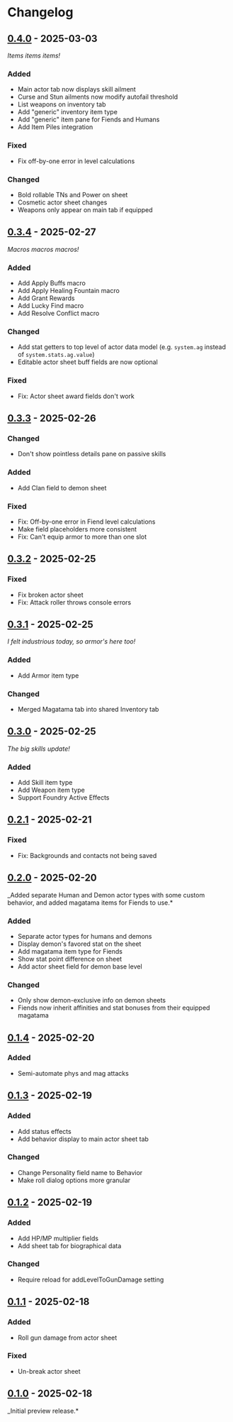 # Changelog

<!-- markdownlint-disable MD024 -->

## [0.4.0] - 2025-03-03

*Items items items!*

### Added

- Main actor tab now displays skill ailment
- Curse and Stun ailments now modify autofail threshold
- List weapons on inventory tab
- Add "generic" inventory item type
- Add "generic" item pane for Fiends and Humans
- Add Item Piles integration

### Fixed

- Fix off-by-one error in level calculations

### Changed

- Bold rollable TNs and Power on sheet
- Cosmetic actor sheet changes
- Weapons only appear on main tab if equipped

## [0.3.4] - 2025-02-27

*Macros macros macros!*

### Added

- Add Apply Buffs macro
- Add Apply Healing Fountain macro
- Add Grant Rewards
- Add Lucky Find macro
- Add Resolve Conflict macro

### Changed

- Add stat getters to top level of actor data model (e.g. `system.ag` instead of `system.stats.ag.value`)
- Editable actor sheet buff fields are now optional

### Fixed

- Fix: Actor sheet award fields don't work

## [0.3.3] - 2025-02-26

### Changed

- Don't show pointless details pane on passive skills

### Added

- Add Clan field to demon sheet

### Fixed

- Fix: Off-by-one error in Fiend level calculations
- Make field placeholders more consistent
- Fix: Can't equip armor to more than one slot

## [0.3.2] - 2025-02-25

### Fixed

- Fix broken actor sheet
- Fix: Attack roller throws console errors

## [0.3.1] - 2025-02-25

*I felt industrious today, so armor's here too!*

### Added

- Add Armor item type

### Changed

- Merged Magatama tab into shared Inventory tab

## [0.3.0] - 2025-02-25

*The big skills update!*

### Added

- Add Skill item type
- Add Weapon item type
- Support Foundry Active Effects

## [0.2.1] - 2025-02-21

### Fixed

- Fix: Backgrounds and contacts not being saved

## [0.2.0] - 2025-02-20

_Added separate Human and Demon actor types with some custom behavior, and added magatama items for Fiends to use.*

### Added

- Separate actor types for humans and demons
- Display demon's favored stat on the sheet
- Add magatama item type for Fiends
- Show stat point difference on sheet
- Add actor sheet field for demon base level

### Changed

- Only show demon-exclusive info on demon sheets
- Fiends now inherit affinities and stat bonuses from their equipped magatama

## [0.1.4] - 2025-02-20

### Added

- Semi-automate phys and mag attacks

## [0.1.3] - 2025-02-19

### Added

- Add status effects
- Add behavior display to main actor sheet tab

### Changed

- Change Personality field name to Behavior
- Make roll dialog options more granular

## [0.1.2] - 2025-02-19

### Added

- Add HP/MP multiplier fields
- Add sheet tab for biographical data

### Changed

- Require reload for addLevelToGunDamage setting

## [0.1.1] - 2025-02-18

### Added

- Roll gun damage from actor sheet

### Fixed

- Un-break actor sheet

## [0.1.0] - 2025-02-18

_Initial preview release.*

[0.4.0]: https://github.com/NekohimeMusou/smt-tc/releases/tag/v0.4.0
[0.3.4]: https://github.com/NekohimeMusou/smt-tc/releases/tag/v0.3.4
[0.3.3]: https://github.com/NekohimeMusou/smt-tc/releases/tag/v0.3.3
[0.3.2]: https://github.com/NekohimeMusou/smt-tc/releases/tag/v0.3.2
[0.3.1]: https://github.com/NekohimeMusou/smt-tc/releases/tag/v0.3.1
[0.3.0]: https://github.com/NekohimeMusou/smt-tc/releases/tag/v0.3.0
[0.2.1]: https://github.com/NekohimeMusou/smt-tc/releases/tag/v0.2.1
[0.2.0]: https://github.com/NekohimeMusou/smt-tc/releases/tag/v0.2.0
[0.1.4]: https://github.com/NekohimeMusou/smt-tc/releases/tag/v0.1.4
[0.1.3]: https://github.com/NekohimeMusou/smt-tc/releases/tag/v0.1.3
[0.1.2]: https://github.com/NekohimeMusou/smt-tc/releases/tag/v0.1.2
[0.1.1]: https://github.com/NekohimeMusou/smt-tc/releases/tag/v0.1.1
[0.1.0]: https://github.com/NekohimeMusou/smt-tc/releases/tag/v0.1.0
